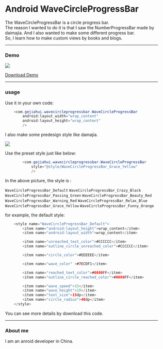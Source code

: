 # Android WaveCircleProgressBar
The WaveCircleProgressBar is a circle progress bar.</br>
The reason I wanted to do it is that I saw the NumberProgressBar made by daimajia. And I also wanted to make some different progress bar.</br>
So, I learn how to make custom views by books and blogs.</br> 

---
### Demo

![](https://github.com/Anler2015/WaveCircleProgressBar/blob/master/outputs/3.gif)

[Download Demo](https://github.com/Anler2015/WaveCircleProgressBar/blob/master/outputs/sample-debug.apk) 

---
### usage

Use it in your own code:
```java
    <com.gejiahui.wavecircleprogressbar.WaveCircleProgressBar
        android:layout_width="wrap_content"
        android:layout_height="wrap_content"
        />
```	
I also make some predesign style like damajia.

![](https://github.com/Anler2015/WaveCircleProgressBar/blob/master/outputs/2.gif)

Use the preset style just like below:
```java
        <com.gejiahui.wavecircleprogressbar.WaveCircleProgressBar
            style="@style/WaveCircleProgressBar_Grace_Yellow"
            />
```

In the above picture, the style is : 

`WaveCircleProgressBar_Default`
`WaveCircleProgressBar_Crazy_Black`
`WaveCircleProgressBar_Passing_Green`
`WaveCircleProgressBar_Beauty_Red`
`WaveCircleProgressBar_Warning_Red`
`WaveCircleProgressBar_Relax_Blue`
`WaveCircleProgressBar_Grace_Yellow`
`WaveCircleProgressBar_Funny_Orange`

for example, the default style:
```java
    <style name="WaveCircleProgressBar_Default">
        <item name="android:layout_height">wrap_content</item>
        <item name="android:layout_width">wrap_content</item>

        <item name="unreached_text_color">#CCCCCC</item>
        <item name="outline_circle_unreached_color">#CCCCCC</item>

        <item name="circle_color">#EEEEEE</item>

        <item name="wave_color" >#7ECDF1</item>

        <item name="reached_text_color">#0080FF</item>
        <item name="outline_circle_reached_color">#0080FF</item>

        <item name="wave_speed">15</item>
        <item name="wave_height">10</item>
        <item name="text_size">15dp</item>
        <item name="circle_radius">40dp</item>
    </style>
```

You can see more details by download this code.

---
### About me

I am an anroid developer in China.















